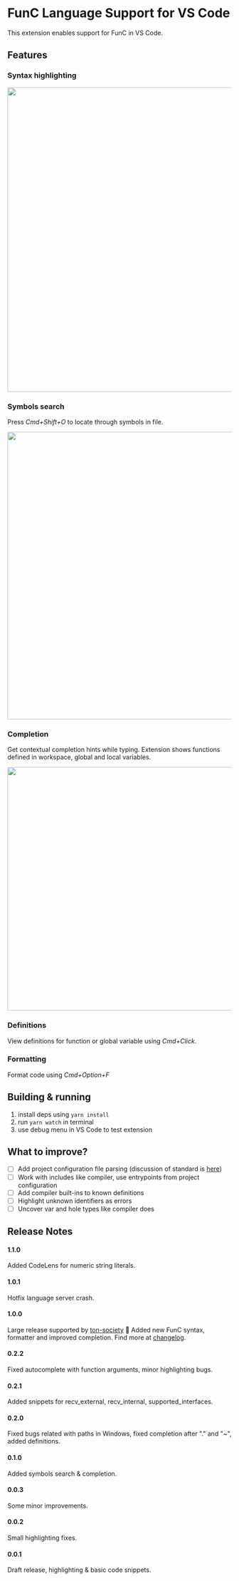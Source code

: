  # FunC Language Support for VS Code

This extension enables support for FunC in VS Code.

## Features
### Syntax highlighting

<img width="684" src="https://user-images.githubusercontent.com/16834309/161601626-4910b474-f1d7-4eba-9702-92529832ea99.png">

### Symbols search
Press *Cmd+Shift+O* to locate through symbols in file.

<img width="646" src="https://user-images.githubusercontent.com/16834309/161601370-4257c271-c8ff-463a-8265-75d73118a9ae.png">

### Completion
Get contextual completion hints while typing. Extension shows functions defined in workspace, global and local variables. 

<img width="547" src="https://user-images.githubusercontent.com/16834309/161602498-71e1f894-8f06-4eaa-bc60-d9bcab098c56.png">

### Definitions
View definitions for function or global variable using *Cmd+Click*.

### Formatting
Format code using *Cmd+Option+F*

## Building & running

1. install deps using `yarn install`
2. run `yarn watch` in terminal
3. use debug menu in VS Code to test extension


## What to improve?
- [ ] Add project configuration file parsing (discussion of standard is [here](https://github.com/ton-blockchain/TIPs/issues/83))
- [ ] Work with includes like compiler, use entrypoints from project configuration
- [ ] Add compiler built-ins to known definitions
- [ ] Highlight unknown identifiers as errors 
- [ ] Uncover var and hole types like compiler does

## Release Notes

#### **1.1.0**
Added CodeLens for numeric string literals.

#### **1.0.1**
Hotfix language server crash.

#### **1.0.0**
Large release supported by [ton-society](https://github.com/ton-society/ton-footsteps/issues/18) 🚀
Added new FunC syntax, formatter and improved completion. Find more at [changelog](./CHANGELOG.md).

#### **0.2.2**
Fixed autocomplete with function arguments, minor highlighting bugs.

#### **0.2.1**
Added snippets for recv_external, recv_internal, supported_interfaces.

#### **0.2.0**
Fixed bugs related with paths in Windows, fixed completion after "." and "~", added definitions.

#### **0.1.0**  
Added symbols search & completion.

#### **0.0.3**
Some minor improvements.

#### **0.0.2**
Small highlighting fixes.

#### **0.0.1**
Draft release, highlighting & basic code snippets.  